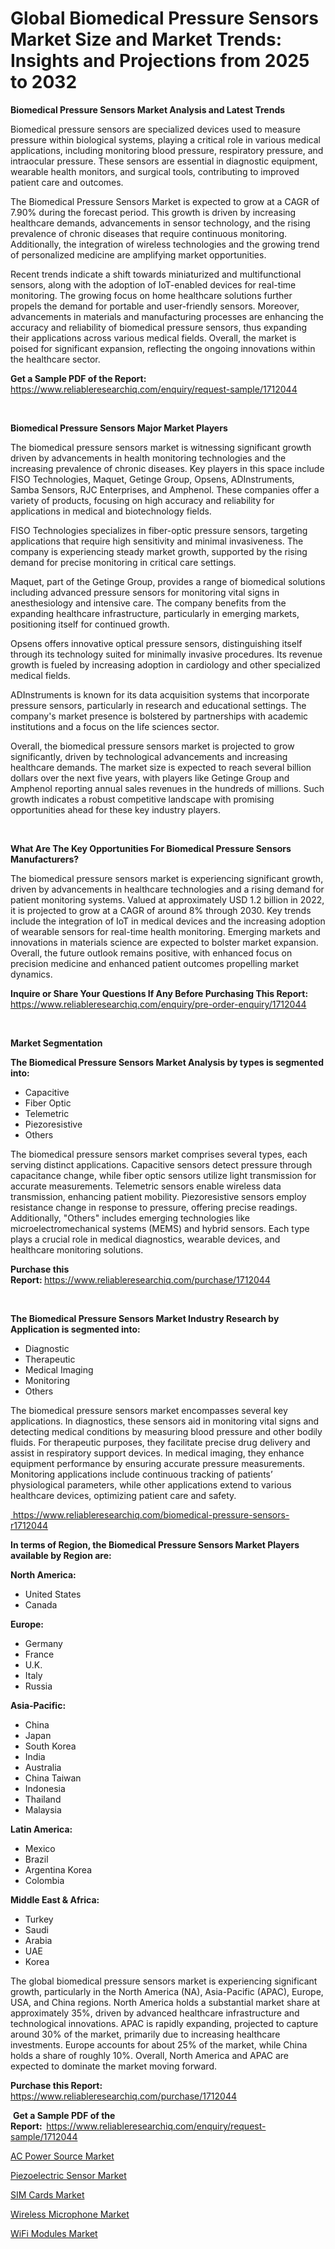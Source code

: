 <p><h1>Global Biomedical Pressure Sensors Market Size and Market Trends: Insights and Projections from 2025 to 2032</h1></p><p><strong>Biomedical Pressure Sensors Market Analysis and Latest Trends</strong></p>
<p><p>Biomedical pressure sensors are specialized devices used to measure pressure within biological systems, playing a critical role in various medical applications, including monitoring blood pressure, respiratory pressure, and intraocular pressure. These sensors are essential in diagnostic equipment, wearable health monitors, and surgical tools, contributing to improved patient care and outcomes.</p><p>The Biomedical Pressure Sensors Market is expected to grow at a CAGR of 7.90% during the forecast period. This growth is driven by increasing healthcare demands, advancements in sensor technology, and the rising prevalence of chronic diseases that require continuous monitoring. Additionally, the integration of wireless technologies and the growing trend of personalized medicine are amplifying market opportunities.</p><p>Recent trends indicate a shift towards miniaturized and multifunctional sensors, along with the adoption of IoT-enabled devices for real-time monitoring. The growing focus on home healthcare solutions further propels the demand for portable and user-friendly sensors. Moreover, advancements in materials and manufacturing processes are enhancing the accuracy and reliability of biomedical pressure sensors, thus expanding their applications across various medical fields. Overall, the market is poised for significant expansion, reflecting the ongoing innovations within the healthcare sector.</p></p>
<p><strong>Get a Sample PDF of the Report:&nbsp;</strong> <a href="https://www.reliableresearchiq.com/enquiry/request-sample/1712044?utm_campaign=1842&utm_medium=2&utm_source=Github&utm_content=ia&utm_term=06042025&utm_id=biomedical-pressure-sensors">https://www.reliableresearchiq.com/enquiry/request-sample/1712044</a></p>
<p>&nbsp;</p>
<p><strong>Biomedical Pressure Sensors Major Market Players</strong></p>
<p><p>The biomedical pressure sensors market is witnessing significant growth driven by advancements in health monitoring technologies and the increasing prevalence of chronic diseases. Key players in this space include FISO Technologies, Maquet, Getinge Group, Opsens, ADInstruments, Samba Sensors, RJC Enterprises, and Amphenol. These companies offer a variety of products, focusing on high accuracy and reliability for applications in medical and biotechnology fields.</p><p>FISO Technologies specializes in fiber-optic pressure sensors, targeting applications that require high sensitivity and minimal invasiveness. The company is experiencing steady market growth, supported by the rising demand for precise monitoring in critical care settings.</p><p>Maquet, part of the Getinge Group, provides a range of biomedical solutions including advanced pressure sensors for monitoring vital signs in anesthesiology and intensive care. The company benefits from the expanding healthcare infrastructure, particularly in emerging markets, positioning itself for continued growth.</p><p>Opsens offers innovative optical pressure sensors, distinguishing itself through its technology suited for minimally invasive procedures. Its revenue growth is fueled by increasing adoption in cardiology and other specialized medical fields.</p><p>ADInstruments is known for its data acquisition systems that incorporate pressure sensors, particularly in research and educational settings. The company's market presence is bolstered by partnerships with academic institutions and a focus on the life sciences sector.</p><p>Overall, the biomedical pressure sensors market is projected to grow significantly, driven by technological advancements and increasing healthcare demands. The market size is expected to reach several billion dollars over the next five years, with players like Getinge Group and Amphenol reporting annual sales revenues in the hundreds of millions. Such growth indicates a robust competitive landscape with promising opportunities ahead for these key industry players.</p></p>
<p>&nbsp;</p>
<p><strong>What Are The Key Opportunities For Biomedical Pressure Sensors Manufacturers?</strong></p>
<p><p>The biomedical pressure sensors market is experiencing significant growth, driven by advancements in healthcare technologies and a rising demand for patient monitoring systems. Valued at approximately USD 1.2 billion in 2022, it is projected to grow at a CAGR of around 8% through 2030. Key trends include the integration of IoT in medical devices and the increasing adoption of wearable sensors for real-time health monitoring. Emerging markets and innovations in materials science are expected to bolster market expansion. Overall, the future outlook remains positive, with enhanced focus on precision medicine and enhanced patient outcomes propelling market dynamics.</p></p>
<p><strong>Inquire or Share Your Questions If Any Before Purchasing This Report:</strong> <a href="https://www.reliableresearchiq.com/enquiry/pre-order-enquiry/1712044?utm_campaign=1842&utm_medium=2&utm_source=Github&utm_content=ia&utm_term=06042025&utm_id=biomedical-pressure-sensors">https://www.reliableresearchiq.com/enquiry/pre-order-enquiry/1712044</a></p>
<p>&nbsp;</p>
<p><strong>Market Segmentation</strong></p>
<p><strong>The Biomedical Pressure Sensors Market Analysis by types is segmented into:</strong></p>
<p><ul><li>Capacitive</li><li>Fiber Optic</li><li>Telemetric</li><li>Piezoresistive</li><li>Others</li></ul></p>
<p><p>The biomedical pressure sensors market comprises several types, each serving distinct applications. Capacitive sensors detect pressure through capacitance change, while fiber optic sensors utilize light transmission for accurate measurements. Telemetric sensors enable wireless data transmission, enhancing patient mobility. Piezoresistive sensors employ resistance change in response to pressure, offering precise readings. Additionally, "Others" includes emerging technologies like microelectromechanical systems (MEMS) and hybrid sensors. Each type plays a crucial role in medical diagnostics, wearable devices, and healthcare monitoring solutions.</p></p>
<p><strong>Purchase this Report:&nbsp;</strong><a href="https://www.reliableresearchiq.com/purchase/1712044?utm_campaign=1842&utm_medium=2&utm_source=Github&utm_content=ia&utm_term=06042025&utm_id=biomedical-pressure-sensors">https://www.reliableresearchiq.com/purchase/1712044</a></p>
<p>&nbsp;</p>
<p><strong>The Biomedical Pressure Sensors Market Industry Research by Application is segmented into:</strong></p>
<p><ul><li>Diagnostic</li><li>Therapeutic</li><li>Medical Imaging</li><li>Monitoring</li><li>Others</li></ul></p>
<p><p>The biomedical pressure sensors market encompasses several key applications. In diagnostics, these sensors aid in monitoring vital signs and detecting medical conditions by measuring blood pressure and other bodily fluids. For therapeutic purposes, they facilitate precise drug delivery and assist in respiratory support devices. In medical imaging, they enhance equipment performance by ensuring accurate pressure measurements. Monitoring applications include continuous tracking of patients’ physiological parameters, while other applications extend to various healthcare devices, optimizing patient care and safety.</p></p>
<p><a href="https://www.reliableresearchiq.com/biomedical-pressure-sensors-r1712044?utm_campaign=1842&utm_medium=2&utm_source=Github&utm_content=ia&utm_term=06042025&utm_id=biomedical-pressure-sensors">&nbsp;https://www.reliableresearchiq.com/biomedical-pressure-sensors-r1712044</a></p>
<p><strong>In terms of Region, the Biomedical Pressure Sensors Market Players available by Region are:</strong></p>
<p>
    <p> <strong> North America: </strong>
        <ul>
            <li>United States</li>
            <li>Canada</li>
        </ul>
        </p> 
    <p> <strong> Europe: </strong>
        <ul>
            <li>Germany</li>
            <li>France</li>
            <li>U.K.</li>
            <li>Italy</li>
            <li>Russia</li>
        </ul>
        </p> 
    <p> <strong> Asia-Pacific: </strong>
        <ul>
            <li>China</li>
            <li>Japan</li>
            <li>South Korea</li>
            <li>India</li>
            <li>Australia</li>
            <li>China Taiwan</li>
            <li>Indonesia</li>
            <li>Thailand</li>
            <li>Malaysia</li>
        </ul>
        </p> 
    <p> <strong> Latin America: </strong>
        <ul>
            <li>Mexico</li>
            <li>Brazil</li>
            <li>Argentina Korea</li>
            <li>Colombia</li>
        </ul>
        </p> 
    <p> <strong> Middle East & Africa: </strong>
        <ul>
            <li>Turkey</li>
            <li>Saudi</li>
            <li>Arabia</li>
            <li>UAE</li>
            <li>Korea</li>
        </ul>
    </p>
    </p>
<p><p>The global biomedical pressure sensors market is experiencing significant growth, particularly in the North America (NA), Asia-Pacific (APAC), Europe, USA, and China regions. North America holds a substantial market share at approximately 35%, driven by advanced healthcare infrastructure and technological innovations. APAC is rapidly expanding, projected to capture around 30% of the market, primarily due to increasing healthcare investments. Europe accounts for about 25% of the market, while China holds a share of roughly 10%. Overall, North America and APAC are expected to dominate the market moving forward.</p></p>
<p><strong>Purchase this Report: </strong><a href="https://www.reliableresearchiq.com/purchase/1712044?utm_campaign=1842&utm_medium=2&utm_source=Github&utm_content=ia&utm_term=06042025&utm_id=biomedical-pressure-sensors">https://www.reliableresearchiq.com/purchase/1712044</a></p>
<p>&nbsp;<strong>Get a Sample PDF of the Report:&nbsp;&nbsp;</strong><a href="https://www.reliableresearchiq.com/enquiry/request-sample/1712044?utm_campaign=1842&utm_medium=2&utm_source=Github&utm_content=ia&utm_term=06042025&utm_id=biomedical-pressure-sensors">https://www.reliableresearchiq.com/enquiry/request-sample/1712044</a></p>
<p><strong></strong></p>
<p><p><a href="https://github.com/heinslakey2x/Market-Research-Report-List-1/blob/main/ac-power-source-market.md?utm_campaign=1842&utm_medium=2&utm_source=Github&utm_content=ia&utm_term=06042025&utm_id=biomedical-pressure-sensors">AC Power Source Market</a></p><p><a href="https://github.com/bauldlimle6h/Market-Research-Report-List-1/blob/main/piezoelectric-sensor-market.md?utm_campaign=1842&utm_medium=2&utm_source=Github&utm_content=ia&utm_term=06042025&utm_id=biomedical-pressure-sensors">Piezoelectric Sensor Market</a></p><p><a href="https://github.com/buseknoden2b/Market-Research-Report-List-1/blob/main/sim-cards-market.md?utm_campaign=1842&utm_medium=2&utm_source=Github&utm_content=ia&utm_term=06042025&utm_id=biomedical-pressure-sensors">SIM Cards Market</a></p><p><a href="https://github.com/shimweummul/Market-Research-Report-List-1/blob/main/wireless-microphone-market.md?utm_campaign=1842&utm_medium=2&utm_source=Github&utm_content=ia&utm_term=06042025&utm_id=biomedical-pressure-sensors">Wireless Microphone Market</a></p><p><a href="https://github.com/sternymkere4/Market-Research-Report-List-1/blob/main/wifi-modules-market.md?utm_campaign=1842&utm_medium=2&utm_source=Github&utm_content=ia&utm_term=06042025&utm_id=biomedical-pressure-sensors">WiFi Modules Market</a></p></p>